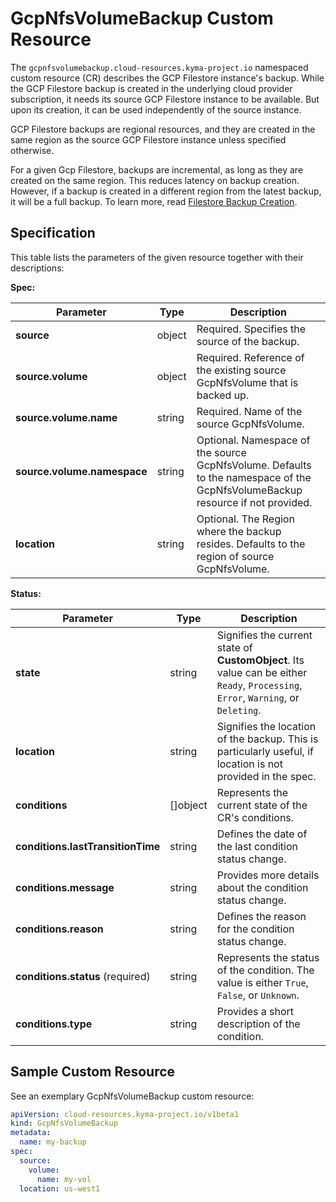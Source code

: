 # GcpNfsVolumeBackup Custom Resource

The `gcpnfsvolumebackup.cloud-resources.kyma-project.io` namespaced custom resource (CR) describes the GCP Filestore
instance's backup.
While the GCP Filestore backup is created in the underlying cloud provider subscription, it needs its source GCP 
Filestore instance to be available. But upon its creation, it can be used independently of the source instance.

GCP Filestore backups are regional resources, and they are created in the same region as the source GCP Filestore 
instance unless specified otherwise.

For a given Gcp Filestore, backups are incremental, as long as they are created on the same region. 
This reduces latency on backup creation. However, if a backup is created in a different region from the latest backup, 
it will be a full backup.
To learn more, read [Filestore Backup Creation](https://cloud.google.com/filestore/docs/backups#backup-creation).

## Specification <!-- {docsify-ignore} -->

This table lists the parameters of the given resource together with their descriptions:

**Spec:**

| Parameter                   | Type                | Description                                                                                                                   |
|-----------------------------|---------------------|-------------------------------------------------------------------------------------------------------------------------------|
| **source**                  | object              | Required. Specifies the source of the backup.                                                                                 |
| **source.volume**           | object              | Required. Reference of the existing source GcpNfsVolume that is backed up.                                                    |
| **source.volume.name**      | string              | Required. Name of the source GcpNfsVolume.                                                                                    |
| **source.volume.namespace** | string              | Optional. Namespace of the source GcpNfsVolume. Defaults to the namespace of the GcpNfsVolumeBackup resource if not provided. |
| **location**                | string              | Optional. The Region where the backup resides. Defaults to the region of source GcpNfsVolume.                                 |

**Status:**

| Parameter                         | Type       | Description                                                                                                                          |
|-----------------------------------|------------|--------------------------------------------------------------------------------------------------------------------------------------|
| **state**                         | string     | Signifies the current state of **CustomObject**. Its value can be either `Ready`, `Processing`, `Error`, `Warning`, or `Deleting`. |
| **location**                      | string     | Signifies the location of the backup. This is particularly useful, if location is not provided in the spec.                          |
| **conditions**                    | \[\]object | Represents the current state of the CR's conditions.                                                                                 |
| **conditions.lastTransitionTime** | string     | Defines the date of the last condition status change.                                                                                |
| **conditions.message**            | string     | Provides more details about the condition status change.                                                                             |
| **conditions.reason**             | string     | Defines the reason for the condition status change.                                                                                  |
| **conditions.status** (required)  | string     | Represents the status of the condition. The value is either `True`, `False`, or `Unknown`.                                           |
| **conditions.type**               | string     | Provides a short description of the condition.                                                                                       |

## Sample Custom Resource <!-- {docsify-ignore} -->

See an exemplary GcpNfsVolumeBackup custom resource:

```yaml
apiVersion: cloud-resources.kyma-project.io/v1beta1
kind: GcpNfsVolumeBackup
metadata:
  name: my-backup
spec:
  source:
    volume:
      name: my-vol
  location: us-west1
```
